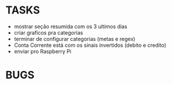 # TASKS

- mostrar seção resumida com os 3 ultimos dias
- criar graficos pra categorias
- terminar de configurar categorias (metas e regex)
- Conta Corrente está com os sinais invertidos (debito e credito)
- enviar pro Raspberry Pi

# BUGS